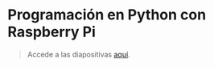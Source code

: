 # Programación en Python con Raspberry Pi

> Accede a las diapositivas [aquí](https://wikitic.github.io/programacion-en-python-con-raspberry-pi/).
